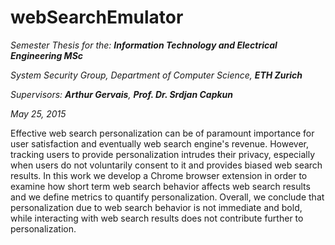 # webSearchEmulator

_Semester Thesis for the: **Information Technology and Electrical Engineering MSc**_

_System Security Group, Department of Computer Science, **ETH Zurich**_

_Supervisors: **Arthur Gervais**, **Prof. Dr. Srdjan Capkun**_

_May 25, 2015_

Effective web search personalization can be of paramount importance for user
satisfaction and eventually web search engine's revenue. However, tracking users
to provide personalization intrudes their privacy, especially when users do not
voluntarily consent to it and provides biased web search results. In this work
we develop a Chrome browser extension in order to examine how short term
web search behavior affects web search results and we define metrics to quantify
personalization. Overall, we conclude that personalization due to web search
behavior is not immediate and bold, while interacting with web search results
does not contribute further to personalization.
